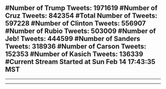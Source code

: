 #Number of Trump Tweets: 1971619
#Number of Cruz Tweets: 842354
#Total Number of Tweets: 597228 
#Number of Clinton Tweets: 556907
#Number of Rubio Tweets: 503009
#Number of Jeb! Tweets: 444599
#Number of Sanders Tweets: 318936
#Number of Carson Tweets: 152353
#Number of Kasich Tweets: 136339
#Current Stream Started at Sun Feb 14 17:43:35 MST
---
---
---
